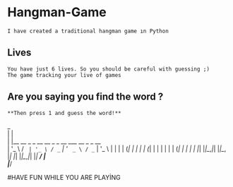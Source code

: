 # Hangman-Game
    I have created a traditional hangman game ın Python
## Lives
    You have just 6 lives. So you should be careful with guessing ;)
    The game tracking your live of games
## Are you saying you find the word ?
    **Then press 1 and guess the word!**
 _                                             
| |                                            
| |__   __ _ _ __   __ _ _ __ ___   __ _ _ __  
| '_ \ / _` | '_ \ / _` | '_ ` _ \ / _` | '_ \ 
| | | | (_| | | | | (_| | | | | | | (_| | | | |
|_| |_|\__,_|_| |_|\__, |_| |_| |_|\__,_|_| |_|
                    __/ |                      
                   |___/  

#HAVE FUN WHILE YOU ARE PLAYİNG 
                  
